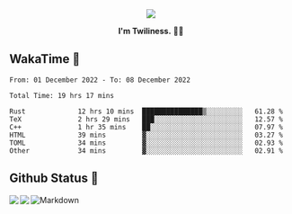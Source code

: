 <div align="center">
<img src="https://images.weserv.nl/?url=avatars.githubusercontent.com/u/10475770?v=4&h=360&w=360&fit=cover&mask=circle&maxage=7d"/>
</div>

<div align="center">

**I'm Twiliness.** 👋🏻

</div>

## WakaTime 🧐

<!--START_SECTION:waka-->

```text
From: 01 December 2022 - To: 08 December 2022

Total Time: 19 hrs 17 mins

Rust             12 hrs 10 mins  ███████████████▒░░░░░░░░░   61.28 %
TeX              2 hrs 29 mins   ███░░░░░░░░░░░░░░░░░░░░░░   12.57 %
C++              1 hr 35 mins    ██░░░░░░░░░░░░░░░░░░░░░░░   07.97 %
HTML             39 mins         ▓░░░░░░░░░░░░░░░░░░░░░░░░   03.27 %
TOML             34 mins         ▓░░░░░░░░░░░░░░░░░░░░░░░░   02.93 %
Other            34 mins         ▓░░░░░░░░░░░░░░░░░░░░░░░░   02.91 %
```

<!--END_SECTION:waka-->

## Github Status 🥰

<div> 
	<a href="https://github.com/DarkHighness">
		<img align="left" src="https://github-readme-stats.vercel.app/api?username=DarkHighness&show_icons=true&icon_color=805AD5&text_color=718096&bg_color=ffffff&hide_border=true&count_private=true" />
	</a>
	<a href="https://github.com/DarkHighness">
		<img align="left" src="https://github-readme-stats.vercel.app/api/top-langs/?username=DarkHighness&show_icons=true&icon_color=805AD5&text_color=718096&bg_color=ffffff&hide_border=true&count_private=true">
	</a>
</div>



 ![Markdown](https://img.shields.io/badge/markdown%20💘-%23000000.svg?style=for-the-badge&logo=markdown&logoColor=white)

